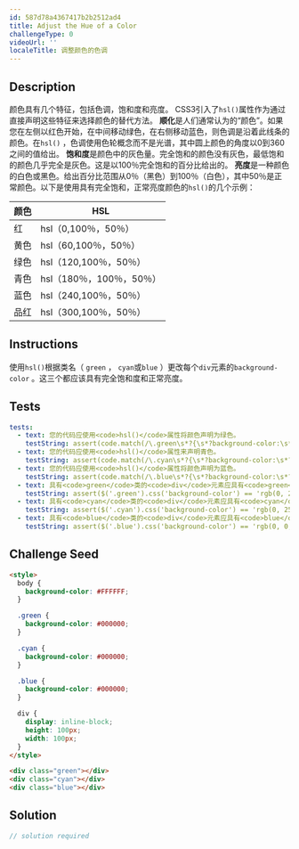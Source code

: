 ```yaml
---
id: 587d78a4367417b2b2512ad4
title: Adjust the Hue of a Color
challengeType: 0
videoUrl: ''
localeTitle: 调整颜色的色调
---
```


## Description
<section id="description">颜色具有几个特征，包括色调，饱和度和亮度。 CSS3引入了<code>hsl()</code>属性作为通过直接声明这些特征来选择颜色的替代方法。 <b>顺化</b>是人们通常认为的“颜色”。如果您在左侧以红色开始，在中间移动绿色，在右侧移动蓝色，则色调是沿着此线条的颜色。在<code>hsl()</code> ，色调使用色轮概念而不是光谱，其中圆上颜色的角度以0到360之间的值给出。 <b>饱和度</b>是颜色中的灰色量。完全饱和的颜色没有灰色，最低饱和的颜色几乎完全是灰色。这是以100％完全饱和的百分比给出的。 <b>亮度</b>是一种颜色的白色或黑色。给出百分比范围从0％（黑色）到100％（白色），其中50％是正常颜色。以下是使用具有完全饱和，正常亮度颜色的<code>hsl()</code>的几个示例： <table class="table table-striped"><thead><tr><th>颜色</th><th> HSL </th></tr></thead><tbody><tr><td>红</td><td> hsl（0,100％，50％） </td></tr><tr><td>黄色</td><td> hsl（60,100％，50％） </td></tr><tr><td>绿色</td><td> hsl（120,100％，50％） </td></tr><tr><td>青色</td><td> hsl（180％，100％，50％） </td></tr><tr><td>蓝色</td><td> hsl（240,100％，50％） </td></tr><tr><td>品红</td><td> hsl（300,100％，50％） </td></tr></tbody></table></section>

## Instructions
<section id="instructions">使用<code>hsl()</code>根据类名（ <code>green</code> ， <code>cyan</code>或<code>blue</code> ）更改每个<code>div</code>元素的<code>background-color</code> 。这三个都应该具有完全饱和度和正常亮度。 </section>

## Tests
<section id='tests'>

```yml
tests:
  - text: 您的代码应使用<code>hsl()</code>属性将颜色声明为绿色。
    testString: assert(code.match(/\.green\s*?{\s*?background-color:\s*?hsl/gi), 'Your code should use the <code>hsl()</code> property to declare the color green.');
  - text: 您的代码应使用<code>hsl()</code>属性来声明青色。
    testString: assert(code.match(/\.cyan\s*?{\s*?background-color:\s*?hsl/gi), 'Your code should use the <code>hsl()</code> property to declare the color cyan.');
  - text: 您的代码应使用<code>hsl()</code>属性将颜色声明为蓝色。
    testString: assert(code.match(/\.blue\s*?{\s*?background-color:\s*?hsl/gi), 'Your code should use the <code>hsl()</code> property to declare the color blue.');
  - text: 具有<code>green</code>类的<code>div</code>元素应具有<code>green</code>的<code>background-color</code> 。
    testString: assert($('.green').css('background-color') == 'rgb(0, 255, 0)', 'The <code>div</code> element with class <code>green</code> should have a <code>background-color</code> of green.');
  - text: 具有<code>cyan</code>类的<code>div</code>元素应具有<code>cyan</code>的<code>background-color</code> 。
    testString: assert($('.cyan').css('background-color') == 'rgb(0, 255, 255)', 'The <code>div</code> element with class <code>cyan</code> should have a <code>background-color</code> of cyan.');
  - text: 具有<code>blue</code>类的<code>div</code>元素应具有<code>blue</code>的<code>background-color</code> 。
    testString: assert($('.blue').css('background-color') == 'rgb(0, 0, 255)', 'The <code>div</code> element with class <code>blue</code> should have a <code>background-color</code> of blue.');

```

</section>

## Challenge Seed
<section id='challengeSeed'>

<div id='html-seed'>

```html
<style>
  body {
    background-color: #FFFFFF;
  }

  .green {
    background-color: #000000;
  }

  .cyan {
    background-color: #000000;
  }

  .blue {
    background-color: #000000;
  }

  div {
    display: inline-block;
    height: 100px;
    width: 100px;
  }
</style>

<div class="green"></div>
<div class="cyan"></div>
<div class="blue"></div>

```

</div>



</section>

## Solution
<section id='solution'>

```js
// solution required
```
</section>
